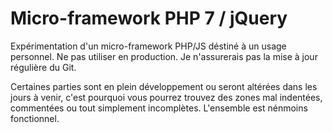 # Micro-framework PHP 7 / jQuery

Expérimentation d'un micro-framework PHP/JS déstiné à un usage personnel.
Ne pas utiliser en production. Je n'assurerais pas la mise à jour régulière du Git.

Certaines parties sont en plein développement ou seront altérées dans les jours à venir, c'est pourquoi vous pourrez trouvez des zones mal indentées, commentées ou tout simplement incomplètes.
L'ensemble est nénmoins fonctionnel.
